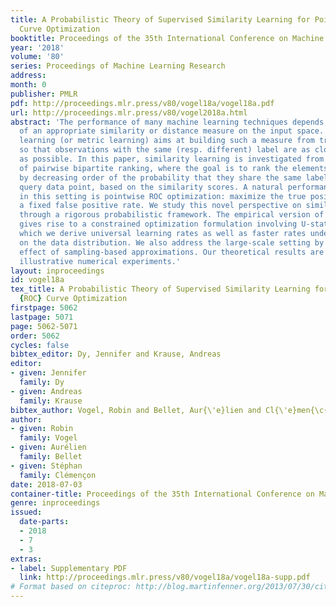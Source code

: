 ```yaml
---
title: A Probabilistic Theory of Supervised Similarity Learning for Pointwise ROC
  Curve Optimization
booktitle: Proceedings of the 35th International Conference on Machine Learning
year: '2018'
volume: '80'
series: Proceedings of Machine Learning Research
address: 
month: 0
publisher: PMLR
pdf: http://proceedings.mlr.press/v80/vogel18a/vogel18a.pdf
url: http://proceedings.mlr.press/v80/vogel2018a.html
abstract: 'The performance of many machine learning techniques depends on the choice
  of an appropriate similarity or distance measure on the input space. Similarity
  learning (or metric learning) aims at building such a measure from training data
  so that observations with the same (resp. different) label are as close (resp. far)
  as possible. In this paper, similarity learning is investigated from the perspective
  of pairwise bipartite ranking, where the goal is to rank the elements of a database
  by decreasing order of the probability that they share the same label with some
  query data point, based on the similarity scores. A natural performance criterion
  in this setting is pointwise ROC optimization: maximize the true positive rate under
  a fixed false positive rate. We study this novel perspective on similarity learning
  through a rigorous probabilistic framework. The empirical version of the problem
  gives rise to a constrained optimization formulation involving U-statistics, for
  which we derive universal learning rates as well as faster rates under a noise assumption
  on the data distribution. We also address the large-scale setting by analyzing the
  effect of sampling-based approximations. Our theoretical results are supported by
  illustrative numerical experiments.'
layout: inproceedings
id: vogel18a
tex_title: A Probabilistic Theory of Supervised Similarity Learning for Pointwise
  {ROC} Curve Optimization
firstpage: 5062
lastpage: 5071
page: 5062-5071
order: 5062
cycles: false
bibtex_editor: Dy, Jennifer and Krause, Andreas
editor:
- given: Jennifer
  family: Dy
- given: Andreas
  family: Krause
bibtex_author: Vogel, Robin and Bellet, Aur{\'e}lien and Cl{\'e}men{\c{c}}on, St{\'e}phan
author:
- given: Robin
  family: Vogel
- given: Aurélien
  family: Bellet
- given: Stéphan
  family: Clémençon
date: 2018-07-03
container-title: Proceedings of the 35th International Conference on Machine Learning
genre: inproceedings
issued:
  date-parts:
  - 2018
  - 7
  - 3
extras:
- label: Supplementary PDF
  link: http://proceedings.mlr.press/v80/vogel18a/vogel18a-supp.pdf
# Format based on citeproc: http://blog.martinfenner.org/2013/07/30/citeproc-yaml-for-bibliographies/
---
```

